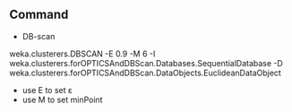 ## Command

- DB-scan

weka.clusterers.DBSCAN -E 0.9 -M 6 -I weka.clusterers.forOPTICSAndDBScan.Databases.SequentialDatabase -D weka.clusterers.forOPTICSAndDBScan.DataObjects.EuclideanDataObject

- use E to set &epsilon;
- use M to set minPoint
